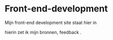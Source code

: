# Front-end-development
Mijn front-end development site staat hier in

hierin zet ik mijn bronnen, feedback .

